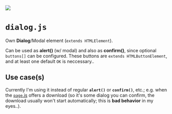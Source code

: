 <img src="https://kekse.biz/php/count.php?draw&override=github:v4" />

# **`dialog.js`**
Own **Dialog**/Modal element (`extends HTMLElement`).

Can be used as **alert()** (w/ modal) and also as **confirm()**, since optional
`buttons[]` can be configured. These buttons are `extends HTMLButtonElement`, and
at least one default `OK` is neccessary..

## Use case(s)
Currently I'm using it instead of regular **`alert()`** or **`confirm()`**, etc.;
e.g. when the [`page`.js](page.md) offers a download (so it's some dialog you can
confirm, the download usually won't start automatically; this is **bad behavior**
in my eyes..).

